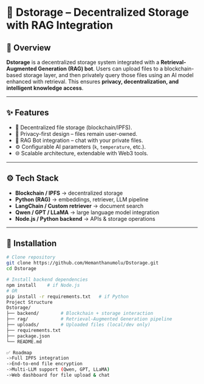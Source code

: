 # 🚀 Dstorage – Decentralized Storage with RAG Integration

## 📌 Overview
**Dstorage** is a decentralized storage system integrated with a **Retrieval-Augmented Generation (RAG) bot**. Users can upload files to a blockchain-based storage layer, and then privately query those files using an AI model enhanced with retrieval. This ensures **privacy, decentralization, and intelligent knowledge access**.

---

## ✨ Features
- 📂 Decentralized file storage (blockchain/IPFS).  
- 🔑 Privacy-first design – files remain user-owned.  
- 🤖 RAG Bot integration – chat with your private files.  
- ⚙️ Configurable AI parameters (`k`, `temperature`, etc.).  
- 🌐 Scalable architecture, extendable with Web3 tools.  

---

## ⚙️ Tech Stack
- **Blockchain / IPFS** → decentralized storage  
- **Python (RAG)** → embeddings, retriever, LLM pipeline  
- **LangChain / Custom retriever** → document search  
- **Qwen / GPT / LLaMA** → large language model integration  
- **Node.js / Python backend** → APIs & storage operations  

---

## 🚀 Installation

```bash
# Clone repository
git clone https://github.com/Hemanthanumolu/Dstorage.git
cd Dstorage

# Install backend dependencies
npm install    # if Node.js
# OR
pip install -r requirements.txt   # if Python
Project Structure
Dstorage/
├── backend/        # Blockchain + storage interaction
├── rag/            # Retrieval-Augmented Generation pipeline
├── uploads/        # Uploaded files (local/dev only)
├── requirements.txt
├── package.json
└── README.md

✅ Roadmap
->Full IPFS integration
->End-to-end file encryption
->Multi-LLM support (Qwen, GPT, LLaMA)
->Web dashboard for file upload & chat
